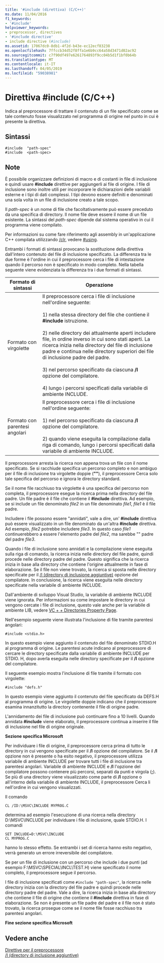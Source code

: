 ```yaml
---
title: '#include (direttiva) (C/C++)'
ms.date: 11/04/2016
f1_keywords:
- '#include'
helpviewer_keywords:
- preprocessor, directives
- '#include directive'
- include directive (#include)
ms.assetid: 17067dc0-8db1-4f2d-b43e-ec12ecf83238
ms.openlocfilehash: 7ffccb34d52f8ffa1e6b9cc64a58d3471d02ac92
ms.sourcegitcommit: c7f90df497e6261764893f9cc04b5d1f1bf0b64b
ms.translationtype: MT
ms.contentlocale: it-IT
ms.lasthandoff: 04/05/2019
ms.locfileid: "59038981"
---
```

# <a name="include-directive-cc"></a>Direttiva #include (C/C++)

Indica al preprocessore di trattare il contenuto di un file specificato come se tale contenuto fosse visualizzato nel programma di origine nel punto in cui è presente la direttiva.

## <a name="syntax"></a>Sintassi

```
#include  "path-spec"
#include  <path-spec>
```

## <a name="remarks"></a>Note

È possibile organizzare definizioni di macro e di costanti in file di inclusione e quindi usare **#include** direttive per aggiungerli ai file di origine. I file di inclusione sono inoltre utili per incorporare le dichiarazioni delle variabili esterne e i tipi di dati complessi. I tipi devono essere definiti e denominati una sola volta in un file di inclusione creato a tale scopo.

Il *path-spec* è un nome di file che facoltativamente può essere preceduto da una specifica di directory. Il nome file deve essere il nome di un file esistente. La sintassi del *path-spec* dipende dal sistema operativo in cui il programma viene compilato.

Per informazioni su come fare riferimento agli assembly in un'applicazione C++ compilata utilizzando [/clr](../build/reference/clr-common-language-runtime-compilation.md), vedere [#using](../preprocessor/hash-using-directive-cpp.md).

Entrambi i formati di sintassi provocano la sostituzione della direttiva dall'intero contenuto del file di inclusione specificato. La differenza tra le due forme è l'ordine in cui il preprocessore cerca i file di intestazione quando il percorso non è specificato in modo completo. Nella tabella seguente viene evidenziata la differenza tra i due formati di sintassi.

|Formato di sintassi|Operazione|
|---|------------|
|Formato con virgolette|Il preprocessore cerca i file di inclusione nell'ordine seguente:<br/><br/> 1) nella stessa directory del file che contiene il **#include** istruzione.<br/><br/> 2) nelle directory dei attualmente aperti includere file, in ordine inverso in cui sono stati aperti. La ricerca inizia nella directory del file di inclusione padre e continua nelle directory superiori dei file di inclusione padre del padre.<br/><br/> 3) nel percorso specificato da ciascuna **/I** opzione del compilatore.<br/><br/> 4) lungo i percorsi specificati dalla variabile di ambiente INCLUDE.|
|Formato con parentesi angolari|Il preprocessore cerca i file di inclusione nell'ordine seguente:<br/><br/> 1) nel percorso specificato da ciascuna **/I** opzione del compilatore.<br/><br/> 2) quando viene eseguita la compilazione dalla riga di comando, lungo i percorsi specificati dalla variabile di ambiente INCLUDE.|

Il preprocessore arresta la ricerca non appena trova un file con il nome specificato. Se si racchiude specifica un percorso completo e non ambiguo per il file di inclusione tra virgolette doppie (**""**), il preprocessore Cerca solo tale specifica del percorso e ignora le directory standard.

Se il nome file racchiuso tra virgolette è una specifica del percorso non completa, il preprocessore esegue la ricerca prima nella directory del file padre. Un file padre è il file che contiene il **#include** direttiva. Ad esempio, se si include un file denominato *file2* in un file denominato *file1*, *file1* è il file padre.

Includere i file possono essere "annidati", vale a dire, un' **#include** direttiva può essere visualizzato in un file denominato da un'altra **#include** direttiva. Ad esempio, *file2* potrebbe includere *file3*. In questo caso *file1* continuerebbero a essere l'elemento padre del *file2*, ma sarebbe "" padre del padre *file3*.

Quando i file di inclusione sono annidati e la compilazione viene eseguita sulla riga di comando, la ricerca inizia nelle directory del file padre, quindi procede nelle directory padre del padre. Questo significa che la ricerca inizia in base alla directory che contiene l'origine attualmente in fase di elaborazione. Se il file non viene trovato, la ricerca si sposta nelle directory specificate per il [/I (directory di inclusione aggiuntive)](../build/reference/i-additional-include-directories.md) opzione del compilatore. In conclusione, la ricerca viene eseguita nelle directory specificate nella variabile di ambiente INCLUDE.

Dall'ambiente di sviluppo Visual Studio, la variabile di ambiente INCLUDE viene ignorata. Per informazioni su come impostare le directory in cui vengono cercate i file di inclusione, questo vale anche per la variabile di ambiente LIB, vedere [VC + + Directories Property Page](../build/reference/vcpp-directories-property-page.md).

Nell'esempio seguente viene illustrata l'inclusione di file tramite parentesi angolari:

```
#include <stdio.h>
```

In questo esempio viene aggiunto il contenuto del file denominato STDIO.H al programma di origine. Le parentesi acute indicano al preprocessore di cercare le directory specificate dalla variabile di ambiente INCLUDE per STDIO. H, dopo averla eseguita nelle directory specificate per il **/I** opzione del compilatore.

Il seguente esempio mostra l'inclusione di file tramite il formato con virgolette:

```
#include "defs.h"
```

In questo esempio viene aggiunto il contenuto del file specificato da DEFS.H al programma di origine. Le virgolette doppie indicano che il preprocessore esamina innanzitutto la directory contenente il file di origine padre.

L'annidamento dei file di inclusione può continuare fino a 10 livelli. Quando annidata **#include** viene elaborato, il preprocessore continua a inserire il file di inclusione nel file di origine originale.

**Sezione specifica Microsoft**

Per individuare i file di origine, il preprocessore cerca prima di tutto le directory in cui vengono specificate per il **/I** opzione del compilatore. Se il **/I** opzione non è presente o ha esito negativo, il preprocessore utilizza variabile di ambiente INCLUDE per trovare tutti i file di inclusione tra parentesi angolari. Variabile di ambiente INCLUDE e **/I** l'opzione del compilatore possono contenere più percorsi, separati da punti e virgola (**;**). Se più di una directory viene visualizzato come parte di **/I** opzione o all'interno della variabile di ambiente INCLUDE, il preprocessore Cerca li nell'ordine in cui vengono visualizzati.

Il comando

```
CL /ID:\MSVC\INCLUDE MYPROG.C
```

determina ad esempio l'esecuzione di una ricerca nella directory D:\MSVC\INCLUDE per individuare i file di inclusione, quale STDIO.H. I comandi

```
SET INCLUDE=D:\MSVC\INCLUDE
CL MYPROG.C
```

hanno lo stesso effetto. Se entrambi i set di ricerca hanno esito negativo, verrà generato un errore irreversibile del compilatore.

Se per un file di inclusione con un percorso che include i due punti (ad esempio F:\MSVC\SPECIAL\INCL\TEST.H) viene specificato il nome completo, il preprocessore segue il percorso.

I file di inclusione specificati come `#include "path-spec"`, la ricerca nelle directory inizia con la directory del file padre e quindi procede nelle directory padre del padre. Vale a dire, la ricerca inizia in base alla directory che contiene il file di origine che contiene il **#include** direttiva in fase di elaborazione. Se non è presente un file padre del padre e il file non è stato trovato, la ricerca prosegue come se il nome file fosse racchiuso tra parentesi angolari.

**Fine sezione specifica Microsoft**

## <a name="see-also"></a>Vedere anche

[Direttive per il preprocessore](../preprocessor/preprocessor-directives.md)<br/>
[/I (directory di inclusione aggiuntive)](../build/reference/i-additional-include-directories.md)<br/>
